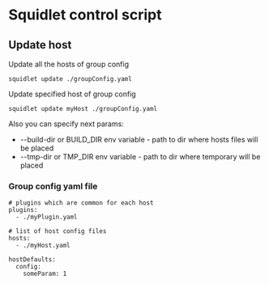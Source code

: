 # Squidlet control script

## Update host

Update all the hosts of group config

    squidlet update ./groupConfig.yaml

Update specified host of group config 

    squidlet update myHost ./groupConfig.yaml
    
Also you can specify next params:

* --build-dir or BUILD_DIR env variable - path to dir where hosts files will be placed
* --tmp-dir or TMP_DIR env variable - path to dir where temporary will be placed 


### Group config yaml file

    # plugins which are common for each host
    plugins:
      - ./myPlugin.yaml
      
    # list of host config files
    hosts:
      - ./myHost.yaml

    hostDefaults:
      config:
        someParam: 1
